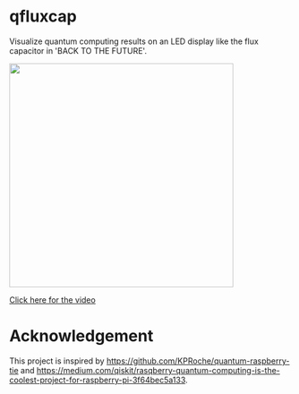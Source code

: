# qfluxcap
Visualize quantum computing results on an LED display like the flux capacitor in 'BACK TO THE FUTURE'.

<img src="https://www.monoxit.com/wp-content/uploads/2021/07/qfluxcap_s.jpg" width="400">

[Click here for the video](https://www.monoxit.com/info/qfluxcap/)

# Acknowledgement
This project is inspired by https://github.com/KPRoche/quantum-raspberry-tie and https://medium.com/qiskit/rasqberry-quantum-computing-is-the-coolest-project-for-raspberry-pi-3f64bec5a133.

